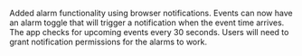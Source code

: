 Added alarm functionality using browser notifications. Events can now have an alarm toggle that will trigger a notification when the event time arrives. The app checks for upcoming events every 30 seconds. Users will need to grant notification permissions for the alarms to work.